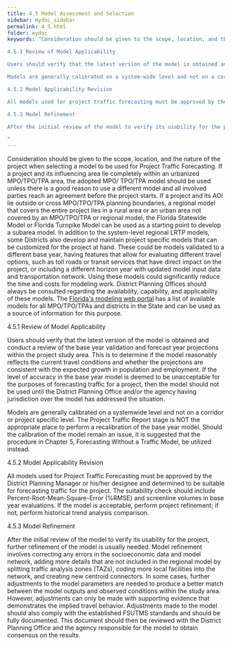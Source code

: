 ```yaml
---
title: 4.5 Model Assessment and Selection
sidebar: mydoc_sidebar
permalink: 4_5.html
folder: mydoc
keywords: "Consideration should be given to the scope, location, and the nature of the project when selecting a model to be used for project traffic forecasting. If a project and its influencing area lie completely within an urbanized MPO/TPO/TPA area, the adopted MPO/TPO/TPA model should be used unless there is a good reason to use a different model and all involved parties reach an agreement before the project starts. If a project and its AOI lie outside or cross MPO/TPO/TPA planning boundaries, a regional model that covers the entire project area should be used. If a project lies in a rural area or an urban area not covered by an MPO/TPO/TPA or regional model, the Florida Statewide Model or Florida Turnpike Model can be used as a starting point to develop a subarea model. In addition to the system-level regional LRTP models, some districts also develop and maintain project specific models that can be customized for the project at hand. These could be models validated to a different base year, having features that allow for evaluating different travel options such as toll roads or transit services that have direct impact on the project, or including a different horizon year with updated model input data and transportation network. Using these models could significantly reduce the time and costs for modeling work. District Planning Offices should always be consulted regarding the availability, capability, and applicability of these models. The Florida’s modeling web portal has a list of available models for all MPO/TPO/TPAs and districts in the state and can be used as a source of information for this purpose.

4.5.1 Review of Model Applicability

Users should verify that the latest version of the model is obtained and conduct a review of the base year validation and forecast year projections within the project study area. This is to determine if the model reasonably reflects the current travel conditions and whether the projections are consistent with the expected growth in population and employment. If the level of accuracy in the base year model is deemed to be unacceptable for the purposes of forecasting traffic for a project, then the model should not be used until the District Planning Office and/or the agency having jurisdiction over the model has addressed the situation.

Models are generally calibrated on a system-wide level and not on a corridor or project specific level. The Project Traffic Report stage is NOT the appropriate place to perform a recalibration of the base year model. Should the calibration of the model remain an issue, it is suggested that the procedure in Chapter 5 for Forecasting Without a Traffic Model be followed instead.

4.5.2 Model Applicability Revision

All models used for project traffic forecasting must be approved by the District Planning Manager or his/her designee and determined to be suitable for forecasting traffic for the project. The suitability check should include Percent-Root-Mean-Square-Error (%RMSE) and screenline volumes in base year evaluations. If the model is acceptable, perform project refinement. If not, perform historical trend analysis comparison.

4.5.3 Model Refinement

After the initial review of the model to verify its usability for the project, further refinement of the model is usually needed. Model refinement involves correcting any errors in the socioeconomic data and model network, adding more details that are not included in the regional model by splitting traffic analysis zones (TAZs), coding more local facilities into the network, and creating new centroid connectors. In some cases, further adjustments to the model parameters are needed to produce a better match between the model outputs and observed conditions within the study area. However, adjustments can only be made with supporting evidence that demonstrates the implied travel behavior. Adjustments made to the model should also comply with the established FSUTMS standards and should be fully documented. This document should then be reviewed with the District Planning Office and the agency responsible for the model to obtain consensus on the results.

"
---
```


<style>
  div{text-align: justify;}
 
</style>

Consideration should be given to the scope, location, and the nature of the project
when selecting a model to be used for Project Traffic Forecasting. If a project and its
influencing area lie completely within an urbanized MPO/TPO/TPA area, the adopted MPO/
TPO/TPA model should be used unless there is a good reason to use a different model and all
involved parties reach an agreement before the project starts. If a project and its AOI lie outside
or cross MPO/TPO/TPA planning boundaries, a regional model that covers the entire project lies in a
rural area or an urban area not covered by an MPO/TPO/TPA or regional model, the Florida Statewide
Model or Florida Turnpike Model can be used as a starting point to develop a subarea model. In
addition to the system-level regional LRTP models, some Districts also develop and maintain project
specific models that can be customized for the project at hand. These could be models validated to
a different base year, having features that allow for evaluating different travel options, such as toll
roads or transit services that have direct impact on the project, or including a different horizon year
with updated model input data and transportation network. Using these models could significantly
reduce the time and costs for modeling work. District Planning Offices should always be consulted
regarding the availability, capability, and applicability of these models. The <a href="http://www.fsutmsonline.net/index.php/model_pages/model_pages/" target="_blank">Florida's modeling web portal</a> has a list of available models for all MPO/TPO/TPAs and districts in the State and can be used as a source of information for this purpose.

<span class="subtitle-3">4.5.1	Review of Model Applicability</span>

Users should verify that the latest version of the model is obtained and conduct a review of the base
year validation and forecast year projections within the project study area. This is to determine if the
model reasonably reflects the current travel conditions and whether the projections are consistent
with the expected growth in population and employment. If the level of accuracy in the base year
model is deemed to be unacceptable for the purposes of forecasting traffic for a project, then the
model should not be used until the District Planning Office and/or the agency having jurisdiction
over the model has addressed the situation.

Models are generally calibrated on a systemwide level and not on a corridor or project specific level.
The Project Traffic Report stage is NOT the appropriate place to perform a recalibration of the base
year model. Should the calibration of the model remain an issue, it is suggested that the procedure
in Chapter 5, Forecasting Without a Traffic Model, be utilized instead.

<span class="subtitle-3">4.5.2	Model Applicability Revision</span>

All models used for Project Traffic Forecasting must be approved by the District Planning Manager or
his/her designee and determined to be suitable for forecasting traffic for the project. The suitability
check should include Percent-Root-Mean-Square-Error (%RMSE) and screenline volumes in base
year evaluations. If the model is acceptable, perform project refinement; if not, perform historical
trend analysis comparison.

<span class="subtitle-3">4.5.3	Model Refinement</span>

After the initial review of the model to verify its usability for the project, further refinement of the
model is usually needed. Model refinement involves correcting any errors in the socioeconomic
data and model network, adding more details that are not included in the regional model by
splitting traffic analysis zones (TAZs), coding more local facilities into the network, and creating
new centroid connectors. In some cases, further adjustments to the model parameters are needed
to produce a better match between the model outputs and observed conditions within the study
area. However, adjustments can only be made with supporting evidence that demonstrates the implied travel behavior. Adjustments made to the model should also comply with the established
FSUTMS standards and should be fully documented. This document should then be reviewed with
the District Planning Office and the agency responsible for the model to obtain consensus on the
results.













